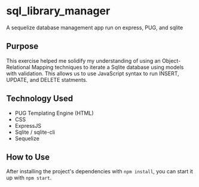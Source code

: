 # sql_library_manager
A sequelize database management app run on express, PUG, and sqlite

## Purpose
This exercise helped me solidify my understanding of using an Object-Relational Mapping techniques to iterate a Sqlite database using models with validation. This allows us to use JavaScript syntax to run INSERT, UPDATE, and DELETE statments.

## Technology Used
- PUG Templating Engine (HTML)
- CSS
- ExpressJS
- Sqlite / sqlite-cli
- Sequelize

## How to Use
After installing the project's dependencies with `npm install`, you can start it up with `npm start`.
